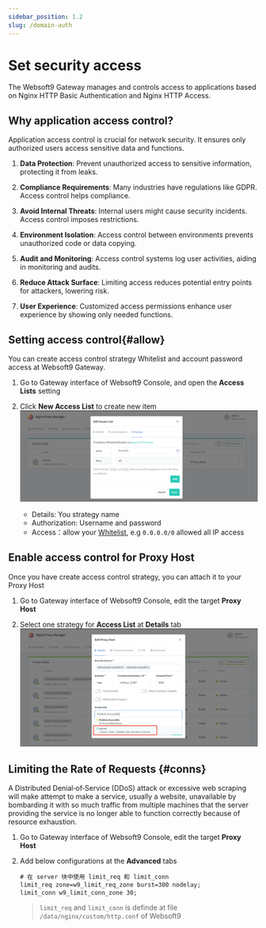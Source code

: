 ```yaml
---
sidebar_position: 1.2
slug: /domain-auth
---
```


# Set security access

The Websoft9 Gateway manages and controls access to applications based on Nginx HTTP Basic Authentication and Nginx HTTP Access. 

## Why application access control?

Application access control is crucial for network security. It ensures only authorized users access sensitive data and functions.   

1. **Data Protection**: Prevent unauthorized access to sensitive information, protecting it from leaks.

2. **Compliance Requirements**: Many industries have regulations like GDPR. Access control helps compliance.

3. **Avoid Internal Threats**: Internal users might cause security incidents. Access control imposes restrictions.

4. **Environment Isolation**: Access control between environments prevents unauthorized code or data copying.

5. **Audit and Monitoring**: Access control systems log user activities, aiding in monitoring and audits.

6. **Reduce Attack Surface**: Limiting access reduces potential entry points for attackers, lowering risk.

7. **User Experience**: Customized access permissions enhance user experience by showing only needed functions.


## Setting access control{#allow}

You can create access control strategy Whitelist and account password access at Websoft9 Gateway.

1. Go to Gateway interface of Websoft9 Console, and open the **Access Lists** setting

2. Click **New Access List** to create new item
   ![](./assets/websoft9-add-acs.png)

   - Details: You strategy name
   - Authorization: Username and password
   - Access：allow your [Whitelist](https://nginx.org/en/docs/http/ngx_http_access_module.html#allow), e.g `0.0.0.0/0` allowed all IP access

## Enable access control for Proxy Host

Once you have create access control strategy, you can attach it to your Proxy Host

1. Go to Gateway interface of Websoft9 Console, edit the target **Proxy Host**

2. Select one strategy for **Access List** at **Details** tab
   ![设置 Access](./assets/websoft9-gateway-setaccess.png)


## Limiting the Rate of Requests {#conns}

A Distributed Denial‑of‑Service (DDoS) attack or excessive web scraping will make attempt to make a service, usually a website, unavailable by bombarding it with so much traffic from multiple machines that the server providing the service is no longer able to function correctly because of resource exhaustion.

1. Go to Gateway interface of Websoft9 Console, edit the target **Proxy Host**

2. Add below configurations at the **Advanced** tabs
   ```
   # 在 server 块中使用 limit_req 和 limit_conn
   limit_req zone=w9_limit_req_zone burst=300 nodelay;
   limit_conn w9_limit_conn_zone 30;
   ```

   > `limit_req` and `limit_conn` is definde at file `/data/nginx/custom/http.conf` of Websoft9